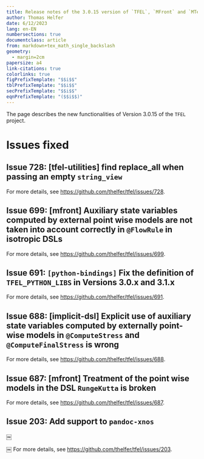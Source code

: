 ```yaml
---
title: Release notes of the 3.0.15 version of `TFEL`, `MFront` and `MTest`
author: Thomas Helfer
date: 6/12/2023
lang: en-EN
numbersections: true
documentclass: article
from: markdown+tex_math_single_backslash
geometry:
  - margin=2cm
papersize: a4
link-citations: true
colorlinks: true
figPrefixTemplate: "$$i$$"
tblPrefixTemplate: "$$i$$"
secPrefixTemplate: "$$i$$"
eqnPrefixTemplate: "($$i$$)"
---
```


The page describes the new functionalities of Version 3.0.15 of the
`TFEL` project.

# Issues fixed

## Issue 728: [tfel-utilities] find replace_all when passing an empty `string_view`

For more details, see <https://github.com/thelfer/tfel/issues/728>.

## Issue 699: [mfront] Auxiliary state variables computed by external point wise models are not taken into account correctly in `@FlowRule` in isotropic DSLs

For more details, see <https://github.com/thelfer/tfel/issues/699>.

## Issue 691: `[python-bindings]` Fix the definition of `TFEL_PYTHON_LIBS` in Versions 3.0.x and 3.1.x

For more details, see <https://github.com/thelfer/tfel/issues/691>.

## Issue 688: [implicit-dsl] Explicit use of auxiliary state variables computed by externally point-wise models in `@ComputeStress` and `@ComputeFinalStress` is wrong

For more details, see <https://github.com/thelfer/tfel/issues/688>.

## Issue 687: [mfront] Treatment of the point wise models in the DSL `RungeKutta` is broken

For more details, see <https://github.com/thelfer/tfel/issues/687>.

## Issue 203: Add support to `pandoc-xnos`
￼

￼
For more details, see <https://github.com/thelfer/tfel/issues/203>.